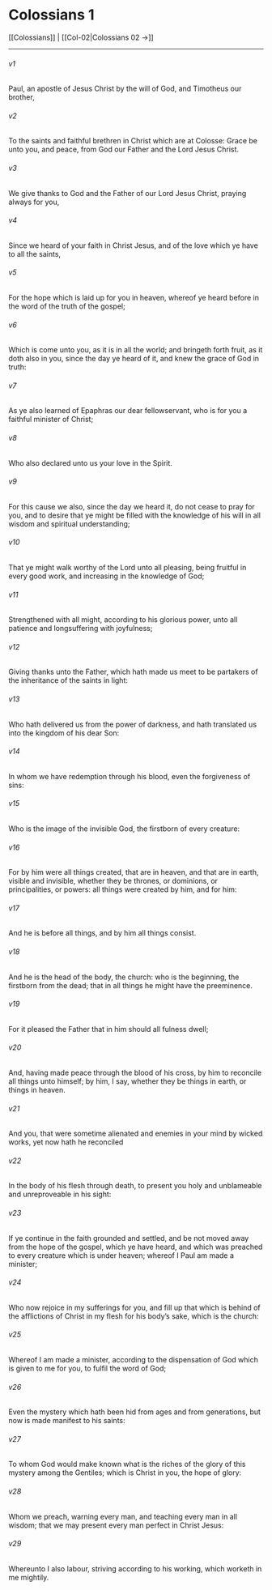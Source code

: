 # Colossians 1

[[Colossians]] | [[Col-02|Colossians 02 →]]
***

###### v1
Paul, an apostle of Jesus Christ by the will of God, and Timotheus our brother,
###### v2
To the saints and faithful brethren in Christ which are at Colosse: Grace be unto you, and peace, from God our Father and the Lord Jesus Christ.
###### v3
We give thanks to God and the Father of our Lord Jesus Christ, praying always for you,
###### v4
Since we heard of your faith in Christ Jesus, and of the love which ye have to all the saints,
###### v5
For the hope which is laid up for you in heaven, whereof ye heard before in the word of the truth of the gospel;
###### v6
Which is come unto you, as it is in all the world; and bringeth forth fruit, as it doth also in you, since the day ye heard of it, and knew the grace of God in truth:
###### v7
As ye also learned of Epaphras our dear fellowservant, who is for you a faithful minister of Christ;
###### v8
Who also declared unto us your love in the Spirit.
###### v9
For this cause we also, since the day we heard it, do not cease to pray for you, and to desire that ye might be filled with the knowledge of his will in all wisdom and spiritual understanding;
###### v10
That ye might walk worthy of the Lord unto all pleasing, being fruitful in every good work, and increasing in the knowledge of God;
###### v11
Strengthened with all might, according to his glorious power, unto all patience and longsuffering with joyfulness;
###### v12
Giving thanks unto the Father, which hath made us meet to be partakers of the inheritance of the saints in light:
###### v13
Who hath delivered us from the power of darkness, and hath translated us into the kingdom of his dear Son:
###### v14
In whom we have redemption through his blood, even the forgiveness of sins:
###### v15
Who is the image of the invisible God, the firstborn of every creature:
###### v16
For by him were all things created, that are in heaven, and that are in earth, visible and invisible, whether they be thrones, or dominions, or principalities, or powers: all things were created by him, and for him:
###### v17
And he is before all things, and by him all things consist.
###### v18
And he is the head of the body, the church: who is the beginning, the firstborn from the dead; that in all things he might have the preeminence.
###### v19
For it pleased the Father that in him should all fulness dwell;
###### v20
And, having made peace through the blood of his cross, by him to reconcile all things unto himself; by him, I say, whether they be things in earth, or things in heaven.
###### v21
And you, that were sometime alienated and enemies in your mind by wicked works, yet now hath he reconciled
###### v22
In the body of his flesh through death, to present you holy and unblameable and unreproveable in his sight:
###### v23
If ye continue in the faith grounded and settled, and be not moved away from the hope of the gospel, which ye have heard, and which was preached to every creature which is under heaven; whereof I Paul am made a minister;
###### v24
Who now rejoice in my sufferings for you, and fill up that which is behind of the afflictions of Christ in my flesh for his body’s sake, which is the church:
###### v25
Whereof I am made a minister, according to the dispensation of God which is given to me for you, to fulfil the word of God;
###### v26
Even the mystery which hath been hid from ages and from generations, but now is made manifest to his saints:
###### v27
To whom God would make known what is the riches of the glory of this mystery among the Gentiles; which is Christ in you, the hope of glory:
###### v28
Whom we preach, warning every man, and teaching every man in all wisdom; that we may present every man perfect in Christ Jesus:
###### v29
Whereunto I also labour, striving according to his working, which worketh in me mightily. 
